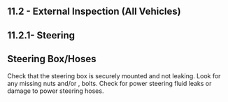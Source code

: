 ## 11.2 - External Inspection (All Vehicles)
## 11.2.1- Steering
## Steering Box/Hoses
Check that the steering box is securely mounted and not leaking. Look for any missing nuts and/or , bolts. Check for power steering fluid leaks or damage to power steering hoses.